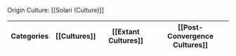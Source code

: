 Origin Culture: [[Solari (Culture)]]

| Categories | [[Cultures]] | [[Extant Cultures]] | [[Post-Convergence Cultures]] |
| ---------- | ------------ | ------------------- | ----------------------------- |